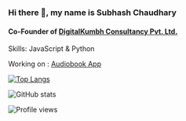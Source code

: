 ### Hi there 👋, my name is Subhash Chaudhary
#### Co-Founder of [DigitalKumbh Consultancy Pvt. Ltd.](https://digitalkumbh.in)

Skills: JavaScript & Python

Working on : [Audiobook App](https://github.com/aslisubhash/Audiobook)



[![Top Langs](https://github-readme-stats.vercel.app/api/top-langs/?username=aslisubhash)](https://github.com/anuraghazra/github-readme-stats)

![GitHub stats](https://github-readme-stats.vercel.app/api?username=aslisubhash&show_icons=true)  

![Profile views](https://gpvc.arturio.dev/aslisubhash)  
